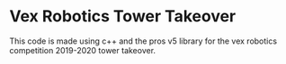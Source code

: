 # Vex Robotics Tower Takeover
This code is made using c++ and the pros v5 library for the vex robotics competition 2019-2020 tower takeover. 
